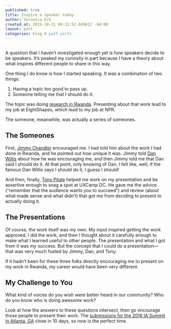 ```yaml
---
published: true
title: Inspire a speaker today
author: Veronica Erb
created_at: 2015-10-21 09:31:52.669812 -04:00
layout: post
categories: blog # path parts
---
```


<a href="https://www.flickr.com/photos/26536462@N06/22356792995/in/datetaken/"><img class="alignleft size-medium wp-image-848" src="https://c2.staticflickr.com/6/5737/22356792995_d804656d5c_n.jpg" alt="" /></a>

A question that I haven’t investigated enough yet is how speakers decide to be speakers. It’s peaked my curiosity in part because I have a theory about what inspires different people to share in this way.

One thing I do know is how I started speaking. It was a combination of two things:
<ol>
<li style="clear:none;">Having a topic too good to pass up.</li>
<li style="clear:none;">Someone telling me that I should do it.</li>
</ol>

<p style="clear:left">The topic was doing <a href="https://verbistheword.wordpress.com/2011/04/01/iasummit-poster-ux-research-stories-from-rwanda/">research in Rwanda</a>. Presenting about that work lead to my job at EightShapes, which lead to my job at NPR.</p>

The someone, meanwhile, was actually a series of someones.

## The Someones

First, [Jimmy Chandler](https://twitter.com/uxprinciples) encouraged me. I had told him about the work I had done in Rwanda, and he pointed out how unique it was. Jimmy told [Dan Willis](https://twitter.com/uxcrank) about how he was encouraging me, and then Jimmy told me that Dan said I should do it. At that point, only knowing of Dan, I felt like, well, if the famous Dan Willis says I should do it, I guess I should!

And then, finally, [Tony Pitale](https://twitter.com/tpitale) helped me work on my presentation and be assertive enough to snag a spot at UXCamp DC. He gave me the advice (“remember that the audience wants you to succeed”) and review (about what made sense and what didn’t) that got me from deciding to present to actually doing it.

## The Presentations

Of course, the work itself was my own. My input inspired getting the work approved, I did the work, and then I thought about it carefully enough to make what I learned useful to other people. The presentation and what I got from it was my success. But the concept that I could do a presentation—that was very much fueled by Jimmy, Dan, and Tony.

If it hadn’t been for these three folks directly encouraging me to present on my work in Rwanda, my career would have been very different.

## My Challenge to You

What kind of voices do you wish were better heard in our community? Who do you know who is doing awesome work?

Look at how the answers to these questions intersect, then go encourage those people to present their work. The [submissions for the 2016 IA Summit in Atlanta, GA](http://www.iasummit.org/call-for-submissions) close in 10 days, so now is the perfect time.